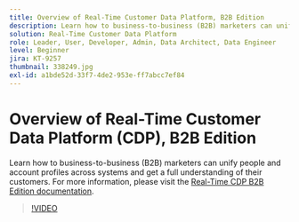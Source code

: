 ```yaml
---
title: Overview of Real-Time Customer Data Platform, B2B Edition
description: Learn how to business-to-business (B2B) marketers can unify people and account profiles across systems and get a full understanding of their customers.
solution: Real-Time Customer Data Platform
role: Leader, User, Developer, Admin, Data Architect, Data Engineer
level: Beginner
jira: KT-9257
thumbnail: 338249.jpg
exl-id: a1bde52d-33f7-4de2-953e-ff7abcc7ef84
---
```

# Overview of Real-Time Customer Data Platform (CDP), B2B Edition

Learn how to business-to-business (B2B) marketers can unify people and account profiles across systems and get a full understanding of their customers. For more information, please visit the [Real-Time CDP B2B Edition documentation](https://experienceleague.adobe.com/docs/experience-platform/rtcdp/b2b-overview.html).

>[!VIDEO](https://video.tv.adobe.com/v/338249?learn=on)
